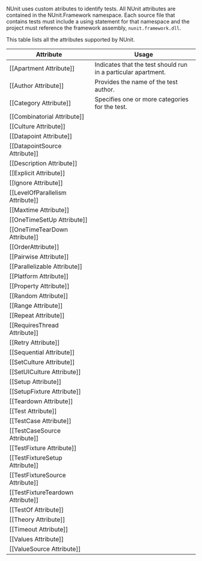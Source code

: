 NUnit uses custom atributes to identify tests. All NUnit attributes are contained in the NUnit.Framework namespace. Each source file that contains tests must include a using statement for that namespace and the project must reference the framework assembly, `nunit.framework.dll`.

This table lists all the attributes supported by NUnit. 

|   Attribute                       |    Usage    |
|-----------------------------------|-------------|
| [[Apartment Attribute]]           | Indicates that the test should run in a particular apartment. |
| [[Author Attribute]]              | Provides the name of the test author. |
| [[Category Attribute]]            | Specifies one or more categories for the test. |
| [[Combinatorial Attribute]]       ||
| [[Culture Attribute]]             ||
| [[Datapoint Attribute]]           ||
| [[DatapointSource Attribute]]     ||
| [[Description Attribute]]         ||
| [[Explicit Attribute]]            ||
| [[Ignore Attribute]]              ||
| [[LevelOfParallelism Attribute]]  ||
| [[Maxtime Attribute]]             ||
| [[OneTimeSetUp Attribute]]        ||
| [[OneTimeTearDown Attribute]]     ||
| [[OrderAttribute]]                ||
| [[Pairwise Attribute]]            ||
| [[Parallelizable Attribute]]      ||
| [[Platform Attribute]]            ||
| [[Property Attribute]]            ||
| [[Random Attribute]]              ||
| [[Range Attribute]]               ||
| [[Repeat Attribute]]              ||
| [[RequiresThread Attribute]]      ||
| [[Retry Attribute]]               ||
| [[Sequential Attribute]]          ||
| [[SetCulture Attribute]]          ||
| [[SetUICulture Attribute]]        ||
| [[Setup Attribute]]               ||
| [[SetupFixture Attribute]]        ||
| [[Teardown Attribute]]            ||
| [[Test Attribute]]                ||
| [[TestCase Attribute]]            ||
| [[TestCaseSource Attribute]]      ||
| [[TestFixture Attribute]]         ||
| [[TestFixtureSetup Attribute]]    ||
| [[TestFixtureSource Attribute]]   ||
| [[TestFixtureTeardown Attribute]] ||
| [[TestOf Attribute]]              ||
| [[Theory Attribute]]              ||
| [[Timeout Attribute]]             ||
| [[Values Attribute]]              ||
| [[ValueSource Attribute]]         ||
